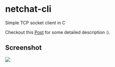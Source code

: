 # netchat-cli
Simple TCP socket client in C

Checkout this [Post](https://nxb1t.neocities.org/blg/2022-02-20.html) for some detailed description :).

## Screenshot

![](https://imgur.com/yKkdfu7.png)
